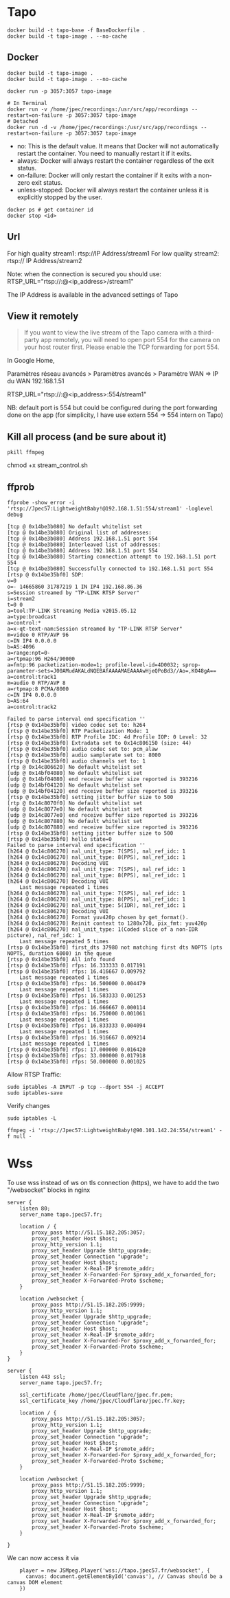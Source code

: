 # Tapo

```
docker build -t tapo-base -f BaseDockerfile .
docker build -t tapo-image . --no-cache
```



## Docker

```
docker build -t tapo-image . 
docker build -t tapo-image . --no-cache
```

```
docker run -p 3057:3057 tapo-image
```

```
# In Terminal
docker run -v /home/jpec/recordings:/usr/src/app/recordings --restart=on-failure -p 3057:3057 tapo-image
# Detached 
docker run -d -v /home/jpec/recordings:/usr/src/app/recordings --restart=on-failure -p 3057:3057 tapo-image
```

- no: This is the default value. It means that Docker will not automatically restart the container. You need to manually restart it if it exits.
- always: Docker will always restart the container regardless of the exit status.
- on-failure: Docker will only restart the container if it exits with a non-zero exit status.
- unless-stopped: Docker will always restart the container unless it is explicitly stopped by the user.



```
docker ps # get container id
docker stop <id>
```



## Url

For high quality stream1: rtsp://IP Address/stream1
For low quality stream2: rtsp:// IP Address/stream2

Note: when the connection is secured you should use:
RTSP_URL="rtsp://<username>:<password>@<ip_address>/stream1"

The IP Address is available in the advanced settings of Tapo

## View it remotely

> If you want to view the live stream of the Tapo camera with a third-party app remotely, you will need to open port 554 for the camera on your host router first. Please enable the TCP forwarding for port 554.

In Google Home,

Paramètres réseau avancés > Paramètres avancés > Paramètre WAN
=> IP du WAN 192.168.1.51

RTSP_URL="rtsp://<username>:<password>@<ip_address>:554/stream1"

NB: default port is 554 but could be configured during the port forwarding done on the app (for simplicity, I have use extern 554 -> 554 intern on Tapo)



## Kill all process (and be sure about it)

```
pkill ffmpeg
```


chmod +x stream_control.sh


## ffprob

```
ffprobe -show_error -i 'rtsp://Jpec57:LightweightBaby!@192.168.1.51:554/stream1' -loglevel debug
```

```
[tcp @ 0x14be3b080] No default whitelist set
[tcp @ 0x14be3b080] Original list of addresses:
[tcp @ 0x14be3b080] Address 192.168.1.51 port 554
[tcp @ 0x14be3b080] Interleaved list of addresses:
[tcp @ 0x14be3b080] Address 192.168.1.51 port 554
[tcp @ 0x14be3b080] Starting connection attempt to 192.168.1.51 port 554
[tcp @ 0x14be3b080] Successfully connected to 192.168.1.51 port 554
[rtsp @ 0x14be35bf0] SDP:
v=0
o=- 14665860 31787219 1 IN IP4 192.168.86.36
s=Session streamed by "TP-LINK RTSP Server"
i=stream2
t=0 0
a=tool:TP-LINK Streaming Media v2015.05.12
a=type:broadcast
a=control:*
a=x-qt-text-nam:Session streamed by "TP-LINK RTSP Server"
m=video 0 RTP/AVP 96
c=IN IP4 0.0.0.0
b=AS:4096
a=range:npt=0-
a=rtpmap:96 H264/90000
a=fmtp:96 packetization-mode=1; profile-level-id=4D0032; sprop-parameter-sets=J00AMudAKALdNQEBAfAAAAMAEAAAAwHjeQPoBd3//Ao=,KO48gA==
a=control:track1
m=audio 0 RTP/AVP 8
a=rtpmap:8 PCMA/8000
c=IN IP4 0.0.0.0
b=AS:64
a=control:track2

Failed to parse interval end specification ''
[rtsp @ 0x14be35bf0] video codec set to: h264
[rtsp @ 0x14be35bf0] RTP Packetization Mode: 1
[rtsp @ 0x14be35bf0] RTP Profile IDC: 4d Profile IOP: 0 Level: 32
[rtsp @ 0x14be35bf0] Extradata set to 0x14c806150 (size: 44)
[rtsp @ 0x14be35bf0] audio codec set to: pcm_alaw
[rtsp @ 0x14be35bf0] audio samplerate set to: 8000
[rtsp @ 0x14be35bf0] audio channels set to: 1
[rtp @ 0x14c806620] No default whitelist set
[udp @ 0x14bf04080] No default whitelist set
[udp @ 0x14bf04080] end receive buffer size reported is 393216
[udp @ 0x14bf04120] No default whitelist set
[udp @ 0x14bf04120] end receive buffer size reported is 393216
[rtsp @ 0x14be35bf0] setting jitter buffer size to 500
[rtp @ 0x14c8070f0] No default whitelist set
[udp @ 0x14c8077e0] No default whitelist set
[udp @ 0x14c8077e0] end receive buffer size reported is 393216
[udp @ 0x14c807880] No default whitelist set
[udp @ 0x14c807880] end receive buffer size reported is 393216
[rtsp @ 0x14be35bf0] setting jitter buffer size to 500
[rtsp @ 0x14be35bf0] hello state=0
Failed to parse interval end specification ''
[h264 @ 0x14c806270] nal_unit_type: 7(SPS), nal_ref_idc: 1
[h264 @ 0x14c806270] nal_unit_type: 8(PPS), nal_ref_idc: 1
[h264 @ 0x14c806270] Decoding VUI
[h264 @ 0x14c806270] nal_unit_type: 7(SPS), nal_ref_idc: 1
[h264 @ 0x14c806270] nal_unit_type: 8(PPS), nal_ref_idc: 1
[h264 @ 0x14c806270] Decoding VUI
    Last message repeated 1 times
[h264 @ 0x14c806270] nal_unit_type: 7(SPS), nal_ref_idc: 1
[h264 @ 0x14c806270] nal_unit_type: 8(PPS), nal_ref_idc: 1
[h264 @ 0x14c806270] nal_unit_type: 5(IDR), nal_ref_idc: 1
[h264 @ 0x14c806270] Decoding VUI
[h264 @ 0x14c806270] Format yuv420p chosen by get_format().
[h264 @ 0x14c806270] Reinit context to 1280x720, pix_fmt: yuv420p
[h264 @ 0x14c806270] nal_unit_type: 1(Coded slice of a non-IDR picture), nal_ref_idc: 1
    Last message repeated 5 times
[rtsp @ 0x14be35bf0] first_dts 37980 not matching first dts NOPTS (pts NOPTS, duration 6000) in the queue
[rtsp @ 0x14be35bf0] All info found
[rtsp @ 0x14be35bf0] rfps: 16.333333 0.017191
[rtsp @ 0x14be35bf0] rfps: 16.416667 0.009792
    Last message repeated 1 times
[rtsp @ 0x14be35bf0] rfps: 16.500000 0.004479
    Last message repeated 1 times
[rtsp @ 0x14be35bf0] rfps: 16.583333 0.001253
    Last message repeated 1 times
[rtsp @ 0x14be35bf0] rfps: 16.666667 0.000114
[rtsp @ 0x14be35bf0] rfps: 16.750000 0.001061
    Last message repeated 1 times
[rtsp @ 0x14be35bf0] rfps: 16.833333 0.004094
    Last message repeated 1 times
[rtsp @ 0x14be35bf0] rfps: 16.916667 0.009214
    Last message repeated 1 times
[rtsp @ 0x14be35bf0] rfps: 17.000000 0.016420
[rtsp @ 0x14be35bf0] rfps: 33.000000 0.017918
[rtsp @ 0x14be35bf0] rfps: 50.000000 0.001025
```

Allow RTSP Traffic:



```
sudo iptables -A INPUT -p tcp --dport 554 -j ACCEPT
sudo iptables-save
```

Verify changes

```
sudo iptables -L
```


```
ffmpeg -i 'rtsp://Jpec57:LightweightBaby!@90.101.142.24:554/stream1' -f null -
```



# Wss 

To use wss instead of ws on tls connection (https), we have to add the two "/websocket" blocks in nginx

```
server {
    listen 80;
    server_name tapo.jpec57.fr;

    location / {
        proxy_pass http://51.15.182.205:3057;
        proxy_set_header Host $host;
        proxy_http_version 1.1;
        proxy_set_header Upgrade $http_upgrade;
        proxy_set_header Connection "upgrade";
        proxy_set_header Host $host;
        proxy_set_header X-Real-IP $remote_addr;
        proxy_set_header X-Forwarded-For $proxy_add_x_forwarded_for;
        proxy_set_header X-Forwarded-Proto $scheme;
    }

    location /websocket {
        proxy_pass http://51.15.182.205:9999;
        proxy_http_version 1.1;
        proxy_set_header Upgrade $http_upgrade;
        proxy_set_header Connection "upgrade";
        proxy_set_header Host $host;
        proxy_set_header X-Real-IP $remote_addr;
        proxy_set_header X-Forwarded-For $proxy_add_x_forwarded_for;
        proxy_set_header X-Forwarded-Proto $scheme;
    }
}

server {
    listen 443 ssl;
    server_name tapo.jpec57.fr;

    ssl_certificate /home/jpec/Cloudflare/jpec.fr.pem;
    ssl_certificate_key /home/jpec/Cloudflare/jpec.fr.key;

    location / {
        proxy_pass http://51.15.182.205:3057;
        proxy_http_version 1.1;
        proxy_set_header Upgrade $http_upgrade;
        proxy_set_header Connection "upgrade";
        proxy_set_header Host $host;
        proxy_set_header X-Real-IP $remote_addr;
        proxy_set_header X-Forwarded-For $proxy_add_x_forwarded_for;
        proxy_set_header X-Forwarded-Proto $scheme;
    }

    location /websocket {
        proxy_pass http://51.15.182.205:9999;
        proxy_http_version 1.1;
        proxy_set_header Upgrade $http_upgrade;
        proxy_set_header Connection "upgrade";
        proxy_set_header Host $host;
        proxy_set_header X-Real-IP $remote_addr;
        proxy_set_header X-Forwarded-For $proxy_add_x_forwarded_for;
        proxy_set_header X-Forwarded-Proto $scheme;
    }

}
```

We can now access it via 

```
    player = new JSMpeg.Player('wss://tapo.jpec57.fr/websocket', {
      canvas: document.getElementById('canvas'), // Canvas should be a canvas DOM element
    })
```